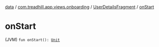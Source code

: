 [data](../../index.md) / [com.treadhill.app.views.onboarding](../index.md) / [UserDetailsFragment](index.md) / [onStart](./on-start.md)

# onStart

(JVM) `fun onStart(): `[`Unit`](https://kotlinlang.org/api/latest/jvm/stdlib/kotlin/-unit/index.html)